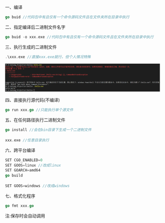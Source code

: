 一、编译

```go
go buid //代码包中有且仅有一个命令源码文件且在文件夹所在目录中执行
```

二、指定编译后二进制文件名字

```go
go buid -o xxx.exe //代码包中有且仅有一个命令源码文件且在文件夹所在目录中执行
```

三、执行生成的二进制文件

```go
.\xxx.exe //直接xxx.exe就行，但个人情况特殊
```

![001](001.png)

四、直接执行源代码(不编译)

```go
go run xxx.go //只能执行单个源文件
```

五、在任何路径执行二进制文件

```go
go install //会在bin目录下生成一个二进制文件

xxx.exe //任意目录执行
```

六、跨平台编译

```go
SET CGO_ENABLED=0
SET GOOS=linux //改成linux
SET GOARCH=amd64
go build

SET GOOS=windows //改成windows
```

七、格式化程序

```go
go fmt xxx.go
```

注:保存时会自动调用